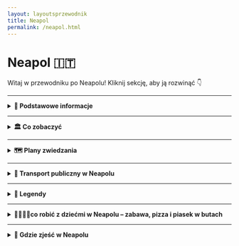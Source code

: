 ```yaml
---
layout: layoutsprzewodnik
title: Neapol
permalink: /neapol.html
---
```


# Neapol 🇮🇹

Witaj w przewodniku po Neapolu! Kliknij sekcję, aby ją rozwinąć 👇

---

<details>
  <summary><strong>📌 Podstawowe informacje</strong></summary>
  
  <h3>🌋 Neapol – miasto chaosu, pizzy i boskiej lewicy</h3>
  <p>
    Neapol to nie jest zwykłe miasto – to doświadczenie. Tutaj powietrze pachnie kawą, uliczni sprzedawcy krzyczą głośniej niż Twój budzik, a na każdym kroku grozi Ci zakochanie… w widoku, w jedzeniu, w tempie życia. To miasto, które żyje intensywnie, głośno i bez filtra – jak film w wersji reżyserskiej. A w tle? Król Wezuwiusz – dumny, groźny, trochę jak włoska mama.
  </p>
  <p>
    Neapol to nie tylko pizza (choć... głównie pizza). To tętniące serce południa Włoch, miasto kontrastów i niespodzianek. Od podziemnych tuneli po pałace, od malowniczych zatoczek po surowe dzielnice z duszą. Tu możesz zgubić się w labiryncie wąskich uliczek i odnaleźć siebie – lub przynajmniej najlepsze espresso w życiu.
  </p>



  <h3>⚽ Maradona – bóg z Argentyny i święty z Neapolu</h3>
  <p>
    Dla Neapolitańczyków Diego Armando Maradona to nie tylko piłkarz. To legenda, cudotwórca i patron uliczny w jednym. Gdy w 1984 roku trafił do SSC Napoli, zmienił historię klubu i całego miasta. Dzięki niemu Neapol po raz pierwszy zdobył mistrzostwo Włoch – i to dwukrotnie. W zamian dostał… bezgraniczną miłość. 
  </p>
  <p>
    Jego wizerunek zobaczysz wszędzie: na murach, w barach, na koszulkach i... w sanktuariach zrobionych ze zdjęć i świeczek. Chcesz poczuć klimat? Odwiedź słynny mural Maradony przy Via Emanuele de Deo – albo wybierz się na stadion, który dziś nosi jego imię: <strong>Stadio Diego Armando Maradona</strong>. W Neapolu nikt nie mówi „był genialny”. Tu się mówi: „On był naszym zbawicielem z numerem 10”.
  </p>



  <h3>✈️ Jak się dostać do Neapolu?</h3>
  <p>
    Dotrzeć do Neapolu to bułka z mozzarellą! Miasto jest dobrze skomunikowane, a opcji masz tyle, co rodzajów pizzy. Oto najpopularniejsze sposoby:
  </p>
  <ul>
    <li><strong>Samolotem:</strong> Na Neapol latają bezpośrednie loty z wielu miast Europy – także z Polski (Warszawa, Kraków, Katowice, Wrocław, Gdańsk). Lot trwa ok. 2,5 godziny, czyli mniej więcej tyle, co zrobienie porządnej lasagni.</li>
    <li><strong>Pociągiem z Rzymu:</strong> Superszybki pociąg <em>Frecciarossa</em> lub <em>Italo</em> pokonuje trasę z Rzymu do Neapolu w ok. 1 godzinę i 10 minut. Szybko, wygodnie, z widokiem – i z działającą klimatyzacją (zazwyczaj).</li>
  </ul>


  <h3>🛬 Lotnisko Neapol-Capodichino (NAP)</h3>
  <p>
    Neapol ma jedno główne lotnisko – <strong>Aeroporto Internazionale di Napoli-Capodichino (NAP)</strong>, położone zaledwie 7 km od centrum miasta. To jedno z najbardziej kompaktowych lotnisk we Włoszech – czyli: wylądujesz, wyjdziesz i po 20 minutach możesz już jeść pizzę na Piazza del Plebiscito.
  </p>
  <p>
    <strong>Dojazd z lotniska:</strong>
  </p>
  <ul>
    <li><strong>Alibus</strong> – oficjalny shuttle bus do centrum i na dworzec Napoli Centrale. Koszt ok. 5€, czas przejazdu: 20–30 minut.</li>
    <li><strong>Taksówka</strong> – oficjalna taryfa: ok. 18–23€ do centrum. Tylko upewnij się, że to oficjalna biała taksówka z logo.</li>
    <li><strong>Uber i Bolt</strong> – dostępne, ale ceny porównywalne do taksówek (czasem nawet wyższe w godzinach szczytu).</li>
  </ul>



  <h3>🚢 A może z morza?</h3>
  <p>
    Jeśli jesteś na Capri, Ischii czy Procidzie, możesz dopłynąć do Neapolu promem. Port Molo Beverello obsługuje mnóstwo połączeń dziennie – i gwarantuje najlepsze widoki na miasto (plus wiatr we włosach, jeśli siedzisz na pokładzie).
  </p>
</details>

---

<details>
  <summary><strong>🏛️ Co zobaczyć</strong></summary>
  
   <details> 
<summary><strong>🏰 Castel dell’Ovo – zamek z jajem</strong></summary>
 <p><strong>Współrzędne:</strong> <em>40.8309° N, 14.2471° E</em></p>
  <p>
    Na pierwszy rzut oka to zwykła forteca na skałce w zatoce. Ale nie daj się zwieść – <strong>Castel dell’Ovo</strong> ma więcej legend niż niejeden włoski wujek przy winie. Nazwa oznacza dosłownie „Zamek Jajeczny”, a wszystko zaczęło się od poety Wergiliusza, który – oprócz pisania klasyków – miał też hobby: magię. Podobno ukrył on w fundamentach zamku magiczne jajko, które chroniło budowlę (i cały Neapol) przed zagładą. Co się stanie, jeśli jajko pęknie? Wolimy nie sprawdzać. Ale może dlatego turyści chodzą tam na palcach.
  </p>

  <p>
    Sam zamek jest najstarszą warownią w Neapolu – jego początki sięgają czasów rzymskich. W średniowieczu służył jako forteca, rezydencja królewska, a nawet więzienie. Dziś to miejsce idealne na <strong>romantyczny spacer</strong>, lekcję historii lub sesję zdjęciową z Wezuwiuszem w tle. W środku znajdziesz tarasy widokowe, krużganki i wystawy sztuki, ale największą atrakcją jest <strong>widok z murów</strong> – panorama zatoki, wzgórz Posillipo i wybrzeża Amalfi sprawia, że nawet sceptyk wyciągnie aparat.
  </p>
<ul>
  <li><strong>Bilety:</strong> Wejście darmowe! Twój portfel właśnie ci podziękował.</li>
</ul>
</details>

<details>
  <summary><strong>🏛️ Narodowe Muzeum Archeologiczne – tam, gdzie Rzym i Pompeje się spotykają</strong></summary>
  <p><strong>Współrzędne:</strong> <em>40.8522° N, 14.2505° E</em></p>
  <p>
    Jeśli jesteś typem, który lubi starożytność bardziej niż współczesne seriale, to trafiłeś do raju. A jeśli nie – to też. Bo <strong>Narodowe Muzeum Archeologiczne w Neapolu</strong> to nie kolekcja zakurzonych waz i smutnych kamieni. To istny skarbiec epickich historii, zakazanych rzeźb i... mozaik, które mają więcej detali niż tapeta w modnym bistro.
  </p>

  <p>
    To tutaj spotykają się Pompeje, Herkulanum i antyczny Rzym – wszystko w jednym miejscu, pod dachem tak masywnym, że mógłby sam być eksponatem. Mówi się, że to jedno z najważniejszych muzeów archeologicznych świata. My mówimy: to jedno z najfajniejszych miejsc, gdzie można patrzeć na coś naprawdę starego, a mimo to się nie nudzić.
  </p>

  <p>
    W środku znajdziesz <strong>mozaiki z Pompejów</strong>, które pokazują sceny z życia codziennego… a także życia bardzo niecodziennego. Jest też słynny <strong>gabinet erotyczny</strong>, gdzie zobaczysz antyczne sceny miłosne tak śmiałe, że Instagram mógłby je ocenzurować. A wszystko to stworzone ponad 2000 lat temu. Antyczni Rzymianie wiedzieli, jak się bawić.
  </p>

  <p>
    Obok mozaik i rzeźb jest też ogromna kolekcja posągów, marmurowych głów i innych śladów po cywilizacji, która w wolnym czasie wymyślała akwedukty i igrzyska. Tylko w tym muzeum możesz jednego dnia spojrzeć w oczy Cezarowi, przybić (mentalną) piątkę Apollinowi i zastanowić się, czy rzeźba Fauna tańczy, czy ćwiczy pilates.
  </p>

  <p>
    To miejsce łączy wszystko, co najlepsze w Neapolu: chaos, piękno, historię i nutkę pikanterii. Idealne dla tych, którzy chcą zanurzyć się w przeszłości bez ryzyka utknięcia w czasie – bo jak się zmęczysz, to zawsze możesz uciec do pobliskiego baru na espresso. Takie muzeum to skarb. I nie trzeba kopać, by go znaleźć.
  </p>
<ul>
 
  <li><strong>Bilety:</strong> 15€ normalny.</li>

</ul>
</details>

<details>
<summary><strong>🌋 Wezuwiusz – zrób sobie zdjęcie z wulkanem</strong></summary>
  <p><strong>Współrzędne:</strong> <em>40.8214° N, 14.4265° E</em></p>

  <p>
    Wezuwiusz. Jedyny wulkan w kontynentalnej Europie, który nie tylko lubi dramaty, ale też pisał własną historię krwią i popiołem. Tak, to ten sam, który w 79 roku n.e. zrobił z Pompejów i Herkulanum najbardziej znane ruiny świata. Dziś śpi. Ale jak to z Wezuwiuszem – nigdy nie wiadomo, czy to tylko drzemka, czy przerwa między odcinkami.
  </p>

  <p>
    Spacer na szczyt Wezuwiusza to jak wejście na dach piekła – ale z przepięknym widokiem. Droga nie jest trudna, ale jak to bywa z wulkanami – trochę piachu, trochę kamieni i dużo zadyszki. Po drodze może się zdarzyć: mgła, wiatr, widoki jak z innej planety i pytanie „kto mnie tu w ogóle wyciągnął?”. Ale warto!
  </p>

  <p>
    Na górze czeka krater. Ogromny, surowy, trochę jak uśpiony potwór. Z jednej strony widać jego cichy gniew, z drugiej – Zatokę Neapolitańską aż po Capri. Widok? Epicki. I tak, absolutnie instagramowalny. Tylko trzymaj czapkę – bo wiatr potrafi być bardziej dramatyczny niż sam Wezuwiusz.
  </p>

  <p>
    Legenda głosi, że kto spojrzy w krater, ten... wróci tu ponownie. Ale może to tylko marketing Parku Narodowego. Tak czy inaczej – jeśli chcesz połączyć górską przygodę z dreszczykiem historii i widokami jak z filmu fantasy, to Wezuwiusz to twój człowiek. A właściwie – twoja góra.
  </p>
<ul>
  <li><strong>Jak dojechać:</strong> Pociąg Circumvesuviana do Ercolano Scavi, potem bus Navetta Vesuvio lub pieszo (dla odważnych i spoconych).</li>
  <li><strong>Bilety:</strong> 10€ + opcjonalny transport ~10€ – najlepiej rezerwować online.</li>
  
</ul>
</details>

<details>
<summary><strong>🏛️ Pompeje – zatrzymane w czasie</strong></summary>
 <p><strong>Współrzędne:</strong> <em>40.7498° N, 14.4861° E</em></p>


  <p>
    Witaj w Pompejach – miejscu, gdzie czas się zatrzymał, a popiół zrobił z miasta archeologiczne Hollywood. W 79 roku n.e. Wezuwiusz miał gorszy dzień i postanowił dać upust emocjom. Efekt? Miasto pokryte warstwą lawy, popiołu i historii na tysiąclecia. Dziś to nie muzeum – to żywa scena życia sprzed dwóch tysięcy lat. Bez efektów specjalnych.
  </p>

  <p>
    Spacerując po Pompejach, masz wrażenie, że zaraz zza rogu wyjdzie handlarz oliwą albo rzymska matrona z listą zakupów. Ulice z oryginalnym brukiem, termy, amfiteatr, graffiti na murach (tak, starożytni też lubili bazgrać) – wszystko autentyczne, wszystko zamrożone w czasie. Nawet piekarnie mają piece, w których jeszcze czuć... historię. Albo przypaloną focaccię.
  </p>

  <p>
    Największe wrażenie robią odlewy ciał mieszkańców – ludzie zaskoczeni tragedią w pół ruchu. To poruszające i niesamowite świadectwo tego, jak kruche jest życie i jak trwałe bywa popiołowe selfie z I wieku.
  </p>

  <p>
    Całość zajmuje naprawdę duży teren – ponad 60 hektarów ruin. Więc przygotuj się na długi spacer, solidne buty i sporą dawkę zdziwienia. Bo Pompeje to nie tylko starożytność – to emocje, dramat, codzienność sprzed wieków i dowód, że nawet w czasach bez Wi-Fi ludzie wiedzieli, jak żyć (i plotkować).
  </p>

  <p>
    Jeśli kochasz historię, architekturę, zagadki i nutkę starożytnej sensacji – Pompeje są obowiązkowym przystankiem. Tylko pamiętaj: nie próbuj „przytulić” niczego z ruin. Rzymianie byli surowi, ale współczesna policja archeologiczna bywa jeszcze bardziej bezlitosna.
  </p>

<ul>
  <li><strong>Jak dojechać:</strong> Circumvesuviana z Neapolu – stacja Pompei Scavi.</li>
  <li><strong>Bilety:</strong> 18€ normalny, są też karnety np. z Herkulanum.</li>
 
</ul>
</details>

<details>
<summary><strong>⛪ Katedra św. Januarego – święty z supermocą</strong></summary>
   <p><strong>Współrzędne:</strong> <em>40.8529° N, 14.2595° E</em></p>
 <p>
    Jeśli Neapol ma serce, to bije ono właśnie tutaj – w Katedrze św. Januarego. Ten gotycko-barokowy cud architektury jest nie tylko największym kościołem w mieście, ale i najważniejszym duchowym centrum Neapolitańczyków. A to wszystko za sprawą jednego gościa… który zmarł w III wieku. Tak, mowa o św. Januariuszu, lokalnym celebrycie od cudów z krwią.
  </p>

  <p>
    Wewnątrz katedry czeka Cię prawdziwy pokaz przepychu: złote sklepienia, marmurowe kolumny, freski, kaplice i ołtarze, których jest więcej niż Twoich zakładek w przeglądarce. Ale najważniejsza jest **Kaplica Skarbca św. Januarego**, gdzie przechowywane są jego relikwie – w tym najsłynniejsza ampułka z zakrzepłą krwią. Trzy razy do roku odbywa się tu ceremonia „cudu krwi” – jeśli się rozpuści, to znak, że Neapol będzie miał dobry rok. Jeśli nie… cóż, lepiej nie pytać.
  </p>

  <p>
    Co ciekawe, mieszkańcy traktują św. Januarego trochę jak osobistego ochroniarza miasta. Powód? Podobno to właśnie on powstrzymał wybuch Wezuwiusza i uratował miasto od różnych katastrof. Nieźle jak na gościa, który spoczywa tu już od 1700 lat.
  </p>
<ul>

  <li>
    <strong>Bilety:</strong> Za darmo, ale datki mile widziane (nawet eurocent działa jak święty).
  </li>
 
</ul>
</details>

<details>
<summary><strong>🕳️ Galleria Borbonica – podziemna ucieczka</strong></summary>
    <p><strong>Współrzędne:</strong> <em>40.8373° N, 14.2486° E</em></p>
 <p>
    Neapol ma swoje sekrety – dosłownie pod nogami. A jednym z najbardziej fascynujących jest <strong>Galleria Borbonica</strong>, czyli sieć podziemnych tuneli, korytarzy i zakamarków, które kryją więcej historii niż niejedna książka do liceum. Jeśli myślałeś, że Neapol kończy się na pizzy i Wezuwiuszu – czas zejść poziom (albo dwa) niżej.
  </p>

  <p>
    Galeria została wykuta w połowie XIX wieku na rozkaz króla Ferdynanda II Burbona. Plan był prosty: mieć tajne przejście z pałacu królewskiego, żeby w razie „awarii politycznej” czmychnąć z godnością (czyli szybko i bez świadków). Pomysł królewski, wykonanie – inżynieryjne cudo!
  </p>

  <p>
    Później tunel służył jako schronienie podczas II wojny światowej, magazyn, parking, a teraz... muzeum, które pokazuje, jak wiele warstw ma Neapol – i nie mówimy tu tylko o lasagne. Zobaczysz tu m.in. wojenne graffiti, stare samochody porzucone w latach 60. i przedmioty, które opowiadają historie ludzi, którzy tu przetrwali bombardowania.
  </p>

  <p>
    Zwiedzanie Galerii to nie zwykły spacer – to przygoda z latarką, kaskiem i ciarkami na plecach. Możesz wybrać wersję klasyczną albo bardziej ekstremalną, z przejściem przez wąskie kanały i wodne przejścia. Tylko dla odważnych (i nie dla klaustrofobów)!
  </p>
<ul>
  
  <li><strong>Bilety:</strong> 10–15€, zależnie od trasy. Warto zarezerwować z wyprzedzeniem.</li>

</ul>
</details>

<details>
<summary><strong>🧱 Castel Nuovo (Maschio Angioino) – zamek, który widział wszystko</strong></summary>
    <p><strong>Współrzędne:</strong> <em>40.8381° N, 14.2542° E</em></p>
  <p>
    Pierwsze rozczarowanie: <strong>Castel Nuovo</strong>, czyli „Nowy Zamek”, wcale nie jest taki nowy. Został zbudowany w... XIII wieku. Ale hej, w Neapolu czas płynie inaczej – więc może mają rację. Dla nas to średniowiecze, dla nich: "świeżynka".
  </p>

  <p>
    Zamek jest monumentalny, surowy i jakby mówił: „Nie zadzieraj ze mną, jestem z kamienia i historii.” Zbudowany przez Karola I Andegaweńskiego, służył jako pałac królewski, forteca i scena dla różnych intryg, buntów i – oczywiście – duchów. Bo co to za zamek bez duchów?
  </p>

  <p>
    Wejście zdobi <strong>łuk triumfalny</strong> z XV wieku, który wygląda jakby był wklejony między dwie wieże przez architekta z fantazją. W środku czekają Cię sale z freskami, kaplica Palatynów i muzeum, w którym możesz podziwiać sztukę – lub po prostu schronić się przed upałem.
  </p>

  <p>
    Castel Nuovo to nie tylko zabytek – to również punkt orientacyjny. Stoi dumnie przy porcie, więc jeśli zgubisz się w Neapolu (co jest całkiem możliwe), znajdź zamek – i znajdziesz drogę.
  </p>
<ul>
  
  <li><strong>Bilety:</strong> 6€, niedziele często za darmo (jeśli trafisz, jesteś szczęściarzem).</li>

</ul>
</details>

<details>
<summary><strong>🛥️ Lungomare Caracciolo – bulwar do bujania się</strong></summary>
    <p><strong>Współrzędne:</strong> <em>40.8296° N, 14.2396° E</em></p>
<p>
Lungomare to neapolitańska wersja promenady – z widokiem na morze, Wezuwiusza, Castel dell’Ovo i lody co 20 metrów. Spacerując tutaj, poczujesz się jak w reklamie perfum: elegancki, romantyczny, z wiatrem we włosach. Najlepsze miejsce na zachód słońca albo leniwe włoskie "dolce far niente".
</p>
<ul>
  <li><strong>Jak dojechać:</strong> Spacer z centrum lub autobus z Piazza Municipio – linie 140 i C24.</li>
</ul>
</details>

<details>
<summary><strong>🛒 Spaccanapoli – serce i brzuch Neapolu</strong></summary>
   <p><strong>Współrzędne:</strong> <em>40.8493° N, 14.2585° E</em></p>
<p>
Jedna z najbardziej charakterystycznych ulic Neapolu – wąska, tłoczna, głośna i cudownie żywa. Spaccanapoli dosłownie "rozłupuje" miasto na pół. Tu życie toczy się na ulicy: piekarnie pachnące sfogliatellą, starsze panie narzekające na pogodę, a skuterzyści przeciskający się z prędkością światła. Idealne miejsce na pizzę z pieca i obserwację ludzi.
</p>

</details>

<details>
    <summary><strong>🕵️ Sekretne miejsca Neapolu</strong></summary>
  

   <h3>⚽ Mural Maradony w Quartieri Spagnoli – Sanktuarium futbolu</h3>
<p><em>Współrzędne: 40.8437° N, 14.2478° E</em></p>

    <p>To nie jest zwykły mural – to ołtarz. W dzielnicy Quartieri Spagnoli, na jednej ze ścian przy Via Emanuele De Deo, znajduje się ogromny portret Diego Maradony, który dla wielu mieszkańców Neapolu jest świętym... dosłownie. Pod muralem palą się znicze, wiszą proporczyki, koszulki, zdjęcia i modlitwy.</p>
    
<p>Miejsce działa na emocje: nawet jeśli nie jesteś fanem piłki, poczujesz energię i szacunek, jakim darzony jest tu boski Diego. To miejsce kultu, wspomnień i dumy – zwłaszcza że Maradona pomógł Napoli zdobyć mistrzostwo Włoch w czasach, gdy było to równie możliwe, co śnieg w sierpniu.</p>

<h3>🧱 Kaplica Maradony – Piłkarskie sanktuarium (Quartieri Spagnoli)</h3>  
<p><em>Współrzędne: 40.8441° N, 14.2481° E</em></p>  
<p>W ciasnej uliczce Quartieri Spagnoli znajdziesz nie tylko słynny mural, ale i coś jeszcze bardziej osobistego – **miniaturową kapliczkę z relikwiami**: włos z głowy Maradony, zdjęcia z lat świetności, oprawione gazety, a nawet... błogosławieństwo od kibiców. To miejsce łączy sacrum z profanum. Świece, flagi, modlitwy i graffiti. Niektóre dzieciaki wierzą, że Maradona to ich patron.</p>  

  <h3>🔮 Sansevero – Kaplica tajemnic</h3>
  <p><em>Współrzędne: 40.8465° N, 14.2543° E</em></p>
  <p>Mała, niepozorna kaplica w samym sercu Neapolu, a w środku… arcydzieło! Rzeźba „Veiled Christ” wygląda tak realistycznie, że wielu podejrzewa, iż autor znał magię. A to dopiero początek – w podziemiach znajdziesz "anatomiczne maszyny", czyli ludzkie szkielety z... systemem krwionośnym. Tak, Neapol potrafi zaskoczyć.</p>

  <h3>🌆 Belvedere di San Martino – widok tylko dla wytrwałych</h3>
  <p><em>Współrzędne: 40.8474° N, 14.2417° E</em></p>
  <p>Wejdź (albo podjedź kolejką) na wzgórze Vomero, a dostaniesz nagrodę w postaci jednego z najpiękniejszych widoków na miasto, Wezuwiusza i Zatokę Neapolitańską. Mało ludzi, dużo zachwytów. Idealne miejsce na zdjęcie, które zbierze więcej lajków niż Twoje selfie z pizzą.</p>

  <h3>👻 Cimitero delle Fontanelle – grobowiec dusz</h3>
  <p><em>Współrzędne: 40.8642° N, 14.2476° E</em></p>
  <p>Kiedy cmentarz wygląda jak jaskinia i pełen jest czaszek, wiesz, że jesteś w Neapolu. Miejsce to pełniło funkcję cmentarza dla ubogich, dziś owiane jest legendami. Niektóre czaszki mają własnych „opiekunów” – mieszkańcy zostawiają im kwiaty i prośby o... pomoc z zaświatów.</p>

  <h3>⛰️ Park Virgiliano – park, którego nie znają turyści</h3>
  <p><em>Współrzędne: 40.8176° N, 14.1995° E</em></p>
  <p>To nie tylko park. To balkon Neapolu. Znajduje się daleko od centrum, na wzgórzu Posillipo, i oferuje widoki na Capri, Ischię i całą Zatokę. Cisza, zieleń i śpiew ptaków – i zero selfie-sticków w zasięgu wzroku.</p>

<h3>🪞 Vicolo delle Streghe – Ulica Czarownic</h3>
  <p><em>Współrzędne: 40.8455° N, 14.2468° E</em></p>
    <p>
    Tak, dobrze czytasz. To malutka, wąska uliczka na Quartieri Spagnoli, której nazwa – Ulica Czarownic – działa na wyobraźnię. Nie znajdziesz tu muzeum ani pamiątek, ale poczujesz klimat prawdziwego Neapolu: wąskie schody, pranie nad głową i tajemniczy szept w powietrzu.
  </p>

</details>

</details>

---

<details>
  <summary><strong>🗺️ Plany zwiedzania</strong></summary>

  <details>
    <summary><strong>📅 Dzień 1 – Serce Neapolu: historia, pizza i ulice z charakterem </strong></summary>
    <p>
    <h3>⛪ Start: Katedra św. Januarego</h3> 
    <p> Rozpocznij dzień w miejscu, gdzie historia spotyka cud – dosłownie. Wchodzisz do majestatycznej katedry, gdzie złoto świeci mocniej niż w pierścionkach neapolitańskich mam. Wewnątrz znajdziesz relikwie patrona miasta i słynną ampułkę z krwią, która ponoć się rozpuszcza… jak lody w lipcu. </p> 
    <h3>🛒 Spacer Spaccanapoli – witaj w żywym teatrze</h3> 
    <p> Następny przystanek to deptak-legenda, który przecina starówkę jak nóż pizzę. Tu dzieje się wszystko: dzieci grają w piłkę, panie kłócą się o pomidory, a z balkonów lecą krzyki i... czasem pranie. Zatrzymaj się na espresso i sfogliatellę – i po prostu obserwuj życie. </p> 
    <h3>🔮 Kaplica Sansevero – tajemnice i marmur, który oddycha</h3> 
    <p> Dosłownie trzy kroki od Spaccanapoli – ukryta perełka Neapolu. Kaplica z rzeźbą „Veiled Christ”, która wygląda, jakby ktoś nałożył marmurową tkaninę na prawdziwe ciało. Mistycyzm, sztuka, trochę grozy w podziemiach. Wychodzisz z wrażeniem, że rzeźbiarze mieli nadprzyrodzone moce. </p> 
    <h3>🍕 Przerwa obiadowa: Sorbillo lub Da Michele</h3> 
    <p> Wybierz jedną z legendarnych pizzerii. W kolejce spędzisz chwilę, ale to najlepsze, co może Cię spotkać między jednym zabytkiem a drugim. Margherita, marinara i... szczęście w każdej chrupiącej krawędzi. </p> 
    <h3>🏛️ Narodowe Muzeum Archeologiczne – sztuka z Pompejów i antyczny content NSFW</h3> 
    <p> Po obiedzie czas na solidną dawkę historii. W tym muzeum znajdziesz wszystko, co wykopano z Pompejów i Herkulanum – od mozaik, przez rzeźby, aż po słynny „gabinet erotyczny”. Tak, Rzymianie nie byli pruderyjni. </p> 
    <h3>🧱 Mural Maradony – pielgrzymka fanów futbolu</h3> 
    <p> Wieczorem wybierz się do Quartieri Spagnoli. Tam, przy Via Emanuele De Deo, znajdziesz mural Maradony – dla wielu bardziej święty niż sam św. January. Palą się znicze, wiszą proporczyki, a klimat? Mistyczno-futbolowy. </p> 
    <h3>🍹 Finał: Aperol na Piazza Bellini</h3>
    <p> Po tylu wrażeniach należy się relaks. Usadów się przy stoliku, zamów Aperola i patrz, jak miasto żyje. Dookoła artyści, studenci, turyści, muzyka na żywo – i Ty w środku tej neapolitańskiej symfonii. 
    </p>
  </details>

  <details>
    <summary><strong>📅 Dzień 2 – Wezuwiusz: wulkan, który zniszczył i zachwyca</strong></summary>
    <p>
      <h3>🥐 Poranek: śniadanie i kawa na drogę</h3> <p> Zanim wyruszysz, złap <strong>sfogliatellę</strong> i porządne espresso – to lokalny rytuał. Najlepiej w Gran Caffè Gambrinus albo w małej kawiarni po drodze. Będziesz tego potrzebować. Wulkan nie wybacza bez śniadania. </p> 
    <h3>🚆 Jak dojechać na Wezuwiusz?</h3> 
    <ul> <li>Wsiądź w pociąg <strong>Circumvesuviana</strong> z Neapolu (stacja Napoli Garibaldi)</li> 
      <li>Wysiądź na stacji <strong>Ercolano Scavi</strong> (ok. 30–40 minut jazdy)</li> 
      <li>Na miejscu złap <strong>shuttle bus Navetta Vesuvio</strong> (około 25 minut jazdy serpentynami pod sam krater)</li> 
      <li>Alternatywa: piesze wejście z dolnych stacji – dla ambitnych, ale to długa droga!</li> 
    </ul> 
    <h3>🥾 Spacer na szczyt</h3> 
    <p> Gdy bus dowiezie Cię na parking blisko wejścia, zaczynasz właściwą przygodę – około <strong>20–30 minut spaceru</strong> pod górę po wulkanicznym żwirze. Trasa jest niezbyt trudna, ale dość stroma i wietrzna. Weź buty z dobrą podeszwą i coś cieplejszego na górę. </p> 
    <h3>🌋 Na szczycie – powiedz "buongiorno" kraterowi</h3> 
    <p> Wulkaniczna cisza, zapach siarki i... jeden z najbardziej spektakularnych widoków w Twoim życiu. Z jednej strony surowy krater, z drugiej – panorama Neapolu, Zatoki, Capri i Amalfi. Robisz zdjęcia, siadasz na kamieniu i przez chwilę czujesz się jak bohater filmu katastroficznego, tylko bez katastrofy. </p> 
    <ul> <li><strong>Bilety:</strong> ok. 10€ (kup najlepiej online na stronie <em>vesuviopark.vivaticket.it</em>)</li>
      <li><strong>Uwaga:</strong> W sezonie lepiej zarezerwować wcześniej – ograniczają liczbę odwiedzających</li> 
    </ul> 
    <h3>🍕 Powrót do Neapolu i popołudniowa pizza</h3> 
    <p> Po zejściu i powrocie pociągiem, czas na nagrodę – obiad! Wyskocz na pizzę do <strong>Pizzeria Starita</strong> lub <strong>Sorbillo</strong>. Kalorie spaliliśmy, można doładować węgle. 
    </p> 
    <h3>🧘‍♀️ Wieczór: relaks nad morzem</h3> 
    <p> Po górskim szaleństwie odpocznij na <strong>Lungomare Caracciolo</strong>. Spaceruj przy zachodzie słońca, kup loda albo... kolejnego aperolka. Widok na Castel dell’Ovo i Wezuwiusza (tym razem z dołu!) będzie idealnym zamknięciem dnia. 
    </p>
  </details>

 <details> 
   <summary><strong>📅 Dzień 3 – Pompeje i Herkulanum: dzień w cieniu Wezuwiusza</strong></summary> 
   <h3>🌅 Poranek: Pompeje – miasto zamrożone w czasie</h3> 
   <ul> <li><strong>Jak dojechać:</strong> Pociąg <em>Circumvesuviana</em> z Neapolu (stacja Napoli Garibaldi) do stacji <strong>Pompei Scavi – Villa dei Misteri</strong>. Czas przejazdu: ok. 35 minut.</li> <li><strong>Bilety:</strong> 18€ normalny (dostępne też pakiety z Herkulanum)</li> 
     <li><strong>Zwiedzanie:</strong> Minimum 2–3 godziny (ale możesz też spędzić tu cały dzień)</li> 
   </ul> 
   <p> Przemierzysz rzymskie ulice z brukiem jak sprzed 2000 lat, zajrzysz do term, teatru, tawerny i domów z oryginalnymi freskami. I tak – zobaczysz również gipsowe odlewy ofiar, które wstrząsają i przypominają, że historia to nie bajka. Koniecznie odwiedź <strong>Dom Fauna</strong> i <strong>Villa dei Misteri</strong> – jedno z najlepiej zachowanych malowideł świata. </p> <h3>🍕 Lunch w okolicach stacji (albo panino na wynos)</h3> <p> W pobliżu wejścia do Pompejów znajdziesz kilka trattorii i barów z pizzą i pastą. Ale jeśli chcesz zaoszczędzić czas – kup panino, wodę i ruszaj dalej! </p> 
   <h3>🏛️ Popołudnie: Herkulanum – mniej znane, bardziej kameralne</h3>
   <ul> 
     <li><strong>Jak dojechać:</strong> Powrót Circumvesuvianą z Pompejów do stacji <strong>Ercolano Scavi</strong> (ok. 15 min)</li> 
     <li><strong>Bilety:</strong> 13€ normalny (tańszy niż Pompeje, a nie mniej spektakularny)</li> 
     <li><strong>Czas zwiedzania:</strong> ok. 1,5–2 godziny</li> 
   </ul> 
   <p> Herkulanum zginęło tego samego dnia co Pompeje, ale w inny sposób – nie pod lawą, a pod błotno-popiołową lawiną, która dosłownie zakonserwowała budynki, meble i… drewniane drzwi! Znajdziesz tu <strong>Domy z piętrem</strong>, oryginalne <strong>mozaiki podłogowe</strong>, <strong>ławki</strong>, a nawet resztki jedzenia. To najbardziej autentyczny kontakt z rzymskim życiem codziennym. </p> <p> Wzruszającym miejscem są też <strong>arkady przy plaży</strong>, gdzie znaleziono ciała ponad 300 osób, które próbowały uciec morzem. To ciche, symboliczne miejsce pokazuje ludzką tragedię bez potrzeby dramatyzowania. </p> 
   <h3>🌇 Powrót do Neapolu</h3> 
   <ul> 
     <li>Wsiądź w pociąg Circumvesuviana z Ercolano Scavi i wróć do <strong>Napoli Garibaldi</strong> (ok. 20 min)</li> 
     <li>Opcjonalnie: kolacja na mieście – zasłużona!</li> 
   </ul> 
   <p> Ten dzień to podróż do przeszłości, która zostanie z Tobą na długo. Pompeje pokazują ogrom miasta, a Herkulanum – jego detale. Razem tworzą idealny duet dla każdego fana historii (i dramatycznych zwrotów akcji). 
   </p> 
 </details>
  
<details> <summary><strong>📅 Dzień 4 – Wycieczka na Capri: luksus, limoncello i la dolce vita</strong></summary> 
  <h3>⛴️ Poranek: rejs na Capri</h3> 
  <p> Pobudka wcześniej niż zwykle – Capri czeka! Udaj się do portu <strong>Molo Beverello</strong> w Neapolu. Tam złapiesz <strong>prom (traghetto)</strong> lub szybszy <strong>hydrofoil (aliscafi)</strong>. Podróż trwa około <strong>50–80 minut</strong> w zależności od wybranego środka. </p> 
  <ul> 
    <li>🚢 <strong>Promy kursują od rana co ok. 30–60 minut</strong></li> 
    <li>🎫 Bilety: ok. 20–25€ w jedną stronę, kup online (np. DirectFerries, SNAV, Caremar) lub w porcie</li> <li>📍 Dopływasz do <strong>Marina Grande</strong> na Capri</li> 
  </ul> 
  <h3>🚠 Funicolare – w górę do Capri Town</h3> 
  <p> Na stacji Marina Grande wsiądź w kolejkę linową <strong>Funicolare</strong> (kilka minut jazdy) i już jesteś w sercu miasta Capri – eleganckim, kolorowym, pachnącym cytrynami i drogimi perfumami. </p> 
  <h3>🌸 Zwiedzanie Capri – czyli piękno z każdej strony</h3> <ul> <li>🌿 <strong>Ogrody Augusta (Giardini di Augusto)</strong> – pocztówkowy widok na skały Faraglioni i krętą Via Krupp</li> 
    <li>🛍️ Spacer po luksusowych uliczkach – butików więcej niż mieszkańców</li> <li>⛵ <strong>Rejs wokół wyspy</strong> – opcjonalnie: 1–2 godziny, widok na Błękitną Grotę, skały i zatoczki</li>
    <li>💙 <strong>Grotta Azzurra (Błękitna Grota)</strong> – kultowa jaskinia, gdzie światło robi cuda – <em>tylko przy dobrej pogodzie</em></li> <li>⛰️ <strong>Monte Solaro</strong> – najwyższy punkt wyspy (wjeżdżasz krzesełkową kolejką z Anacapri – zapierający dech widok)</li> 
  </ul> 
  <h3>🍋 Lunch i limoncello w Anacapri</h3> <p> Po południu warto zajrzeć do <strong>Anacapri</strong> – spokojniejszej, bardziej lokalnej części wyspy. Przejdź się po miasteczku, zajrzyj do <strong>Villa San Michele</strong>, zjedz <em>insalatę caprese</em> i wypij kieliszek limoncello tam, gdzie powstał. </p> 
  <h3>🏖️ Czas wolny – la dolce far niente</h3>
  <p> Po prostu: idź na spacer, usiądź z widokiem i nie rób nic. Bo Capri to też sztuka odpoczywania. Możesz też zejść na plażę (choć większość to małe zatoczki z kamieniami) lub usiąść w kawiarni przy tarasie z widokiem na błękit bez końca. </p>
  <h3>🚢 Powrót do Neapolu</h3> 
  <p> Wróć na <strong>Marina Grande</strong> i złap ostatni prom do Neapolu – zazwyczaj odpływają między <strong>17:00 a 19:00</strong> (zależnie od sezonu). Pod wieczór Neapol powita Cię światłami i… zapachem pizzy. Czy można chcieć więcej? </p> 
  </details>

</details>

---

<details>
  
  <summary><strong>🚌 Transport publiczny w Neapolu</strong></summary>
  <p>
    Witaj w Neapolu – mieście, gdzie transport publiczny to sport ekstremalny, społeczny eksperyment i darmowy rollercoaster w jednym. Jeśli myślałeś, że korki w Warszawie są uciążliwe – witaj w raju spóźnień, niespodziewanych przystanków i metra, które czasem jedzie, a czasem nie. Ale hej – wszystko w swoim stylu!
  </p>

  <h3>🚇 Metro – dwie linie i mnóstwo sztuki</h3>
  <p>
    Neapol ma dwie główne linie metra – linię 1 (żółtą) i linię 2 (niebieską). Ta pierwsza jest bardziej nowoczesna i znana z niesamowitych stacji, które przypominają galerie sztuki współczesnej. Zresztą nie bez powodu – stacje takie jak <strong>Toledo</strong> czy <strong>Università</strong> były nagradzane za design!
  </p>
  <p>
    Metro jeździ zazwyczaj od około 6:00 do 23:00, a pociągi kursują co kilka-kilkanaście minut. Brzmi pięknie? Pamiętaj, to Neapol – zegarek to sugestia, nie zobowiązanie.
  </p>

  <h3>🚌 Autobusy i trolejbusy – nawigacja z dreszczykiem</h3>
  <p>
    Autobusy w Neapolu jeżdżą wszędzie – a czasem nigdzie. Mapa tras jest imponująca, ale czasem autobus po prostu... nie przyjeżdża. Ale jak już się pojawi – wsiadasz z tłumem lokalnych mieszkańców i jesteś częścią wielkiej, żywej sceny miejskiej.
  </p>
  <p>
    Kierowcy często są artystami na zakrętach, a dźwięki klaksonów tworzą neapolitańską symfonię. Wejście tylko przednimi drzwiami (jeśli nie są zablokowane), kasowanie biletu obowiązkowe (jeśli działa kasownik).
  </p>

  <h3>🚋 Tramwaje – styl retro i spokój</h3>
  <p>
    Neapolskie tramwaje mają niepowtarzalny klimat – trochę jak wehikuły czasu. Kursują głównie na obrzeżach, ale oferują piękne widoki na zatokę i codzienne życie miasta. Są nieco wolniejsze, ale za to fotogeniczne.
  </p>

  <h3>🎫 Bilety – kup, zanim wsiądziesz!</h3>
  <p>
    Bilet normalny kosztuje ok. <strong>1,30–1,60€</strong> i jest ważny przez <strong>90 minut</strong> na wszystkie środki transportu miejskiego (metro, autobus, tramwaj). Bilety kupisz:
  </p>
  <ul>
    <li>w kioskach oznaczonych „Tabacchi” (szukaj znaku „T”)</li>
    <li>w automatach na stacjach metra</li>
    <li>w niektórych aplikacjach mobilnych (np. Unico Campania)</li>
  </ul>
  <p>
    <strong>Uwaga:</strong> W pojeździe nie da się kupić biletu – i nie da się też przeprosić kontrolera, który pojawia się z zaskoczenia. Mandat? 40–100€. Za tę cenę lepiej zjeść pizzę dla całej rodziny.
  </p>

  <h3>📱 Bilety elektroniczne – nowocześnie w chaotycznym stylu</h3>
  <p>
    Jeśli jesteś fanem technologii, możesz pobrać aplikację <strong>Unico Campania</strong> i kupić bilet w wersji cyfrowej. Bez stresu, bez szukania kiosku – tylko pamiętaj, żeby aktywować bilet przed wejściem!
  </p>

  <h3>🧭 Co warto wiedzieć?</h3>
  <ul>
    <li><strong>Rozkłady jazdy</strong> traktuj jako… sugestie.</li>
    <li><strong>Spóźnienia</strong> są standardem, nie wyjątkiem.</li>
    <li><strong>Przygoda</strong> gwarantowana – z widokiem na Wezuwiusza w tle!</li>
  </ul>

  <p>
    Transport publiczny w Neapolu to nie tylko sposób przemieszczania się – to integralna część lokalnego klimatu. Trochę chaosu, trochę uroku i dużo historii na czterech kółkach.
  </p>
</details>

---

<details>
  <summary><strong>🧙 Legendy</strong></summary>

  <h3>🪙 Moneta życzeń przy San Gregorio Armeno</h3>
  <p><em>Lokalizacja: wejście na uliczkę San Gregorio Armeno</em></p>
  <p>
    Wśród rzemieślników, figurek świętych i dźwięku młotków, jest tu pewien kamień ze śladem w kształcie koła. Według legendy, jeśli wrzucisz tam błyszczącą monetę i wypowiesz życzenie w myślach – spełni się. Ale uwaga: nie możesz nikomu zdradzić, o co prosiłeś. Jeśli ktoś znajdzie Twoją monetę i ją podniesie – życzenie przechodzi na niego. Kto wie, może dlatego Neapol pełen jest ludzi, którzy wyglądają jakby właśnie wygrali los na loterii?
  </p>

  <h3>🔥 Moneta piekarza z Forcelli</h3>
  <p><em>Lokalna opowieść z dzielnicy Forcella</em></p>
  <p>
    W jednej z niepozornych pizzerii właściciel od lat przed rozpoczęciem dnia wrzucał do pieca jednocentówkę „na szczęście”. Mówił, że dzięki niej ciasto wychodziło idealne. Pewnego dnia zapomniał – i piec odmówił współpracy. Od tamtej pory panuje zasada: żadnego ognia bez monety! Czy to magia, czy siła nawyku? W Neapolu to jedno i to samo.
  </p>

  <h3>🪄 Klątwa Veiled Christ</h3>
  <p><em>Lokalizacja: Kaplica Sansevero</em></p>
  <p>
    Niesamowicie realistyczna rzeźba „Veiled Christ” budzi tyle podziwu, co niepokoju. Niektórzy są przekonani, że marmurowy welon to efekt alchemii, a nie dłuta. Krąży legenda, że autor znał „naukę tajemną” i... zapłacił za to cenę. Ponoć każdy, kto zbyt długo patrzy na rzeźbę i nie odwróci wzroku, ryzykuje dziwne sny i nagłe... zwroty akcji w życiu.
  </p>

  <h3>🧛 Ulica czarownic – Vicolo delle Streghe</h3>
  <p><em>Lokalizacja: Quartieri Spagnoli</em></p>
  <p>
    Ta wąska uliczka o złowieszczej nazwie ma swoją mroczną historię. Dawniej miały tu mieszkać kobiety parające się magią i zielarstwem – jedne mówiły o uzdrawianiu, inne o klątwach. Choć dziś znajdziesz tam tylko schody, pranie i ciszę, starsi mieszkańcy twierdzą, że w niektóre noce słychać szepty. Ale może to tylko wiatr... albo nie?
  </p>
  
    <h3>👻 Duch księżniczki w Castel dell’Ovo</h3>
    <p>
      Podobno w jednej z komnat Castel dell’Ovo wciąż słychać kroki dawno zmarłej księżniczki. Legenda głosi, że była więziona przez zazdrosnego króla i zmarła z żalu. Od tej pory jej duch snuje się po zamku, szczególnie w pochmurne wieczory, kiedy morze szumi niespokojnie. Mówi się, że jeśli poczujesz nagły chłód – nie jesteś sam.
    </p>
  
    <h3>🐈 Koty ze Spaccanapoli – strażnicy podziemi</h3>
    <p>
      Mieszkańcy Neapolu wierzą, że czarne koty, które kręcą się wzdłuż Spaccanapoli, nie są zwyczajne. To duchowi strażnicy miasta – znają każdy zakamarek, każde przejście do podziemi, każdą starą tajemnicę. Podobno kot, który spojrzy Ci w oczy, „przeskanuje” Twoje intencje. Jeśli miauknie – masz zgodę miasta. Jeśli syknie… może lepiej wróć później.
    </p>
  
    <h3>🕊️ Cudowna Madonna z Piedigrotta</h3>
    <p>
      W kościele przy Mergellinie, na tyłach Piazza Sannazaro, znajduje się cudowny obraz Madonny, który – według legendy – kilkukrotnie uratował dzielnicę przed katastrofami naturalnymi. Najbardziej znana historia mówi o tsunami, które zatrzymało się tuż przed świątynią, jakby niewidzialna siła odgoniła fale. Od tego czasu co roku mieszkańcy organizują procesję z lampionami i muzyką, by podziękować za ochronę.
    </p>
    
  <h3>🪙 Legenda o szczęśliwej monecie</h3>
    <p>
      W Neapolu krąży opowieść o magicznej monecie, którą jeden z żebraków znalazł w Quartieri Spagnoli. Podobno moneta przynosiła szczęście każdemu, kto ją posiadał – ale tylko pod warunkiem, że nigdy się nią nie zapłaci. Gdy jeden z właścicieli użył jej na kawę, szczęście się skończyło, a moneta znów zniknęła. Dziś mówi się, że jeśli znajdziesz monetę przy starych schodach w dzielnicy – lepiej ją zatrzymaj. Ale nie wydawaj.
    </p>
  
</details>

---

<details>
  <summary><strong>👨‍👩‍👧‍👦co robić z dziećmi w Neapolu – zabawa, pizza i piasek w butach</strong></summary>

  <h3>🦖 Città della Scienza – nauka, która nie boli</h3>
  <p>
    Interaktywne centrum nauki w stylu włoskim. Dzieci mogą tu dotykać, kręcić, klikać i... nawet się czegoś nauczyć! Znajdziesz tu wystawę o kosmosie, ludzkim ciele, a nawet mini planetarium. A rodzice? Mogą udawać, że wszystko wiedzą.
  </p>
  <ul>
    <li><strong>Bilety:</strong> ok. 10€ dzieci, 12€ dorośli.</li>
  </ul>

  <h3>🐟 Akwarium przy Villa Comunale – podwodny świat po włosku</h3>
  <p>
    To jedno z najstarszych akwariów w Europie – i choć nie jest ogromne, to w sam raz dla dziecięcej cierpliwości. Kolorowe ryby, morska edukacja i idealne miejsce na chwilę oddechu od zgiełku miasta.
  </p>
  <ul>
    <li><strong>Bilety:</strong> ok. 5–7€, dzieci gratis do 3 lat.</li>
  </ul>

  <h3>🚋 Kolejka funicolare na Vomero – atrakcja z widokiem</h3>
  <p>
    Dzieci uwielbiają kolejki! Ta jedzie po stromym zboczu, a na górze czeka widok jak z bajki – idealny na rodzinne zdjęcie. A potem można zjeść pizzę. Bo w Neapolu wszystko kończy się pizzą.
  </p>
  <ul>
    <li><strong>Bilety:</strong> jak bilet komunikacji – ok. 1,30€, dzieci do lat 6 za darmo.</li>
  </ul>

  <h3>🎨 Museo delle Illusioni – kraina tricków i śmiechu</h3>
  <p>
    Nowoczesne muzeum, gdzie wszystko jest trochę... krzywe, zwariowane i nierealne. Idealne do zdjęć i wygibasów. Dzieciaki są zachwycone, dorośli też – tylko udają, że przyszli dla dzieci.
  </p>
  <ul>
    <li><strong>Bilety:</strong> ok. 12€ dorośli, 9–10€ dzieci.</li>
  </ul>

  <h3>⛱️ Plaża Bagno Elena – piasek, wiaderko, gelato</h3>
  <p>
    Ciepła woda, spokojna zatoka i miękki piasek – raj dla najmłodszych. Można się chlapać, kopać dołki i zbudować zamek większy niż Castel Nuovo. A jak się zmęczą? Lodziarnia jest zawsze blisko.
  </p>
  <ul>
    <li><strong>Bilety:</strong> Wejście płatne w sezonie – ok. 5–8€ za leżak.</li>
  </ul>

  <h3>🌳 Parco Virgiliano – zieleń, widoki i bieganie bez końca</h3>
  <p>
    Na wzgórzu Posillipo znajduje się park, który dzieciom daje przestrzeń do biegania, a dorosłym chwilę ciszy (relatywnej). Są place zabaw, alejki i ławki z widokiem na morze i Capri. Bonus: zero aut!
  </p>
  <ul>
    <li><strong>Bilety:</strong> Wstęp darmowy.</li>
  </ul>

  <h3>🌲 Parco di Capodimonte – pałac, piknik i gonitwa gołębi</h3>
  <p>
    Wielki park z jeszcze większym pałacem. Można tu spacerować, zorganizować rodzinny piknik, a dzieci mogą biegać do woli. W weekendy spotkasz tu rodziny z Neapolu – i niejednego chłopca w koszulce Napoli.
  </p>
  <ul>
    <li><strong>Bilety:</strong> Wstęp do parku darmowy. Muzeum płatne (nieobowiązkowe).</li>
  </ul>

  <h3>🍦 Lody. Po prostu lody.</h3>
  <p>
    Gelateria artigianale co kilka kroków. Pistacjowe, czekoladowe, arbuzowe – i oczywiście neapolitańskie. To nie atrakcja – to obowiązek.
  </p>
  <ul>
    <li><strong>Ceny:</strong> od 2,50€ za kulkę. Z każdą kolejną – większe szczęście.</li>
  </ul>

</details>

---


<details>
  <summary><strong>🍕 Gdzie zjeść w Neapolu</strong></summary>

  <h3>🍕 L’Antica Pizzeria da Michele – klasyka nad klasykami</h3>
  <p><strong>Adres:</strong> Via Cesare Sersale 1, 80139 Napoli</p>
  <p>
    To tu Julia Roberts jadła pizzę w „Jedz, módl się, kochaj”. Ale prawdziwa gwiazda to ciasto – cienkie, sprężyste, idealnie przypieczone. Menu? Minimalistyczne. Smak? Maksymalny. Przygotuj się na kolejkę – ale warto.
  </p>

  <h3>🔥 Sorbillo – gdzie pizza to sztuka</h3>
  <p><strong>Adres:</strong> Via dei Tribunali 32, 80138 Napoli</p>
  <p>
    Sorbillo to instytucja. Pizza jest ogromna, składniki świeże, a klimat – typowo neapolitański: głośno, rodzinnie, pachnąco. Najlepiej zamów klasyczną z bazylią i mozzarellą di bufala – i nie zapomnij zrobić zdjęcia, zanim zniknie.
  </p>

  <h3>🍝 Trattoria da Nennella – chaos i makaron</h3>
  <p><strong>Adres:</strong> Vico Lungo Teatro Nuovo 103/104, Quartieri Spagnoli</p>
  <p>
    Głośno, chaotycznie, trochę jak rodzinny obiad u wujka – tylko z lepszym jedzeniem. Makaron al ragù, parmigiana, owoce morza – wszystko domowe, wszystko z humorem. Uwaga: kelnerzy lubią śpiewać i żartować.
  </p>

  <h3>🍦 Gay-Odin – czekoladowy raj</h3>
  <p><strong>Adres:</strong> Via Benedetto Croce 61 i inne lokalizacje</p>
  <p>
    Najsłynniejsza czekoladziarnia w Neapolu. Lody, czekoladki, orzechowe kremy – wszystko ręcznie robione i tak pyszne, że dietetyk by się rozpłakał. Idealne na prezent (dla siebie też).
  </p>

  <h3>☕ Caffè Gambrinus – kawa z historią</h3>
  <p><strong>Adres:</strong> Via Chiaia 1, Piazza del Plebiscito</p>
  <p>
    Legendarna kawiarnia z XIX wieku, gdzie bywali pisarze, politycy i artyści. Wnętrza jak z opery, kelnerzy w smokingach, a espresso... mocne jak opinie neapolitańskich babć. Must-have, nawet jeśli tylko na chwilę.
  </p>

  <h3>🌯 Street food – czyli zjedz, zanim się zastanowisz</h3>
  <p><strong>Adres:</strong> Cała Via dei Tribunali i okolice Spaccanapoli</p>
  <p>
    Neapol to raj dla fanów ulicznego jedzenia. Koniecznie spróbuj <strong>pizza fritta</strong> – smażonego na głębokim oleju pieroga z serem i szynką. Do tego <strong>cuoppo</strong> – stożek z papieru wypełniony smażonymi owocami morza, warzywami i krokiecikami ziemniaczanymi. Albo <strong>sfogliatella</strong> – ciastko o 1000 warstwach i jednym wielkim WOW. I wszystko to zjadasz stojąc, idąc, lub balansując na skuterze. Prawdziwy Neapol.
  </p>

  <h3>🍹 Aperol z widokiem – gdzie wznosić toasty</h3>
  <p><strong>Adres:</strong> Piazza Bellini, Piazza del Plebiscito, Lungomare</p>
  <p>
    Gdy słońce chyli się ku zachodowi, czas na aperitivo! Wybierz się na <strong>Piazza Bellini</strong> – tu Aperolek smakuje jak nagroda za cały dzień zwiedzania. Jeśli chcesz z widokiem na morze – <strong>Lungomare</strong> jest niezawodne: bary z tarasami, muzyka, szum fal i atmosfera totalnego chilloutu. A jeśli chcesz czuć się jak król – usiądź przy <strong>Piazza del Plebiscito</strong> z kieliszkiem i patrz, jak życie toczy się wokół. Cin cin!
  </p>

</details>
